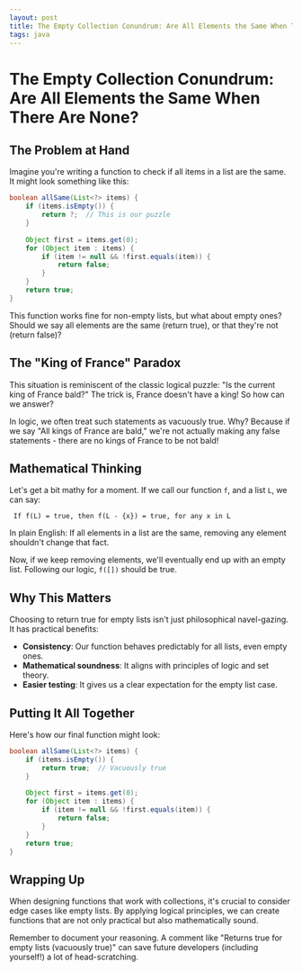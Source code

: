 ```yaml
---
layout: post
title: The Empty Collection Conundrum: Are All Elements the Same When There Are None?
tags: java
---
```


# The Empty Collection Conundrum: Are All Elements the Same When There Are None?

## The Problem at Hand

Imagine you're writing a function to check if all items in a list are the same. It might look something like this:

```java
boolean allSame(List<?> items) {
    if (items.isEmpty()) {
        return ?;  // This is our puzzle
    }
    
    Object first = items.get(0);
    for (Object item : items) {
        if (item != null && !first.equals(item)) {
            return false;
        }
    }
    return true;
}
```

This function works fine for non-empty lists, but what about empty ones? Should we say all elements are the same (return true), or that they're not (return false)?

## The "King of France" Paradox

This situation is reminiscent of the classic logical puzzle: "Is the current king of France bald?" The trick is, France doesn't have a king! So how can we answer?

In logic, we often treat such statements as vacuously true. Why? Because if we say "All kings of France are bald," we're not actually making any false statements - there are no kings of France to be not bald!

## Mathematical Thinking

Let's get a bit mathy for a moment. If we call our function `f`, and a list `L`, we can say:

     If f(L) = true, then f(L - {x}) = true, for any x in L

In plain English: If all elements in a list are the same, removing any element shouldn't change that fact.

Now, if we keep removing elements, we'll eventually end up with an empty list. Following our logic, `f([])` should be true.

## Why This Matters

Choosing to return true for empty lists isn't just philosophical navel-gazing. It has practical benefits:

- **Consistency**: Our function behaves predictably for all lists, even empty ones.
- **Mathematical soundness**: It aligns with principles of logic and set theory.
- **Easier testing**: It gives us a clear expectation for the empty list case.

## Putting It All Together

Here's how our final function might look:

```java
boolean allSame(List<?> items) {
    if (items.isEmpty()) {
        return true;  // Vacuously true
    }
    
    Object first = items.get(0);
    for (Object item : items) {
        if (item != null && !first.equals(item)) {
            return false;
        }
    }
    return true;
}
```

## Wrapping Up

When designing functions that work with collections, it's crucial to consider edge cases like empty lists. By applying logical principles, we can create functions that are not only practical but also mathematically sound.

Remember to document your reasoning. A comment like "Returns true for empty lists (vacuously true)" can save future developers (including yourself!) a lot of head-scratching.
